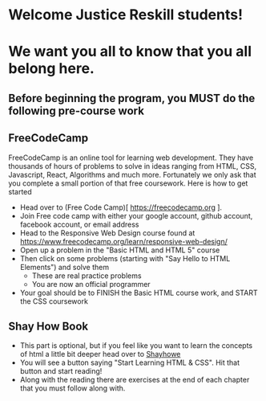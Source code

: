 # Welcome Justice Reskill students!
# We want you all to know that you all belong here.
## Before beginning the program, you MUST do the following pre-course work 
## FreeCodeCamp
FreeCodeCamp is an online tool for learning web development. They have thousands of hours of problems to solve in ideas ranging from HTML, CSS, Javascript, React, Algorithms and much more. Fortunately we only ask that you complete a small portion of that free coursework. 
Here is how to get started
- Head over to (Free Code Camp)[ https://freecodecamp.org ]. 
- Join Free code camp with either your google account, github account, facebook account, or email address
- Head to the Responsive Web Design course found at https://www.freecodecamp.org/learn/responsive-web-design/
- Open up a problem in the "Basic HTML and HTML 5" course
- Then click on some problems (starting with "Say Hello to HTML Elements") and solve them
  - These are real practice problems
  - You are now an official programmer
- Your goal should be to FINISH the Basic HTML course work, and START the CSS coursework
## Shay How Book 
- This part is optional, but if you feel like you want to learn the concepts of html a little bit deeper head over to [Shayhowe](https://learn.shayhowe.com/)
- You will see a button saying "Start Learning HTML & CSS". Hit that button and start reading!
- Along with the reading there are exercises at the end of each chapter that you must follow along with. 